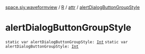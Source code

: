 [space.siy.waveformview](../../index.md) / [R](../index.md) / [attr](index.md) / [alertDialogButtonGroupStyle](./alert-dialog-button-group-style.md)

# alertDialogButtonGroupStyle

`static var alertDialogButtonGroupStyle: `[`Int`](https://kotlinlang.org/api/latest/jvm/stdlib/kotlin/-int/index.html)
`static var alertDialogButtonGroupStyle: `[`Int`](https://kotlinlang.org/api/latest/jvm/stdlib/kotlin/-int/index.html)
